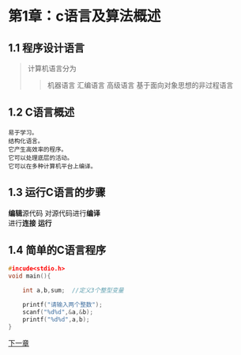 # 第1章：c语言及算法概述
## 1.1 程序设计语言
> 计算机语言分为
>> 机器语言 汇编语言 高级语言 基于面向对象思想的非过程语言

## 1.2 C语言概述
    易于学习。
    结构化语言。
    它产生高效率的程序。
    它可以处理底层的活动。
    它可以在多种计算机平台上编译。

## 1.3 运行C语言的步骤
**编辑**源代码 对源代码进行**编译**   
进行**连接** **运行**

## 1.4 简单的C语言程序
```c
#incude<stdio.h>
void main(){

    int a,b,sum;  //定义3个整型变量

    printf("请输入两个整数");
    scanf("%d%d",&a,&b);
    printf("%d%d",a,b);
}
```



[下一章](第2章：数据类型、运算符与表达式.md)
